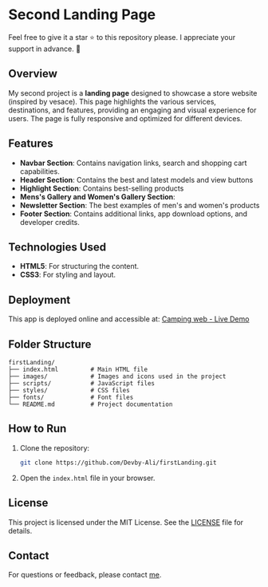# Second Landing Page

Feel free to give it a star ⭐ to this repository please. I appreciate your support in advance. 💙

## Overview

My second project is a **landing page** designed to showcase a store website (inspired by vesace). This page highlights the various services, destinations, and features, providing an engaging and visual experience for users. The page is fully responsive and optimized for different devices.

## Features

- **Navbar Section**: Contains navigation links, search and shopping cart capabilities.
- **Header Section**: Contains the best and latest models and view buttons
- **Highlight Section**: Contains best-selling products
- **Mens's Gallery and Women's Gallery Section**:
- **Newsletter Section**: The best examples of men's and women's products
- **Footer Section**: Contains additional links, app download options, and developer credits.

## Technologies Used

- **HTML5**: For structuring the content.
- **CSS3**: For styling and layout.

## Deployment

This app is deployed online and accessible at:
[Camping web - Live Demo](https://devby-ali.github.io/testVersace/)

## Folder Structure

```
firstLanding/
├── index.html         # Main HTML file
├── images/            # Images and icons used in the project
├── scripts/           # JavaScript files
├── styles/            # CSS files
├── fonts/             # Font files
└── README.md          # Project documentation
```

## How to Run

1. Clone the repository:
   ```bash
   git clone https://github.com/Devby-Ali/firstLanding.git
   ```
2. Open the `index.html` file in your browser.


## License

This project is licensed under the MIT License. See the [LICENSE](LICENSE) file for details.


## Contact

For questions or feedback, please contact [me](mailto:ali81fordev@gmail.com).

